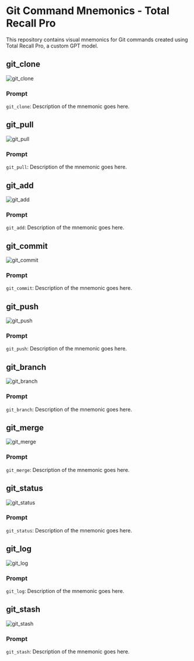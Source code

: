 # Git Command Mnemonics - Total Recall Pro

This repository contains visual mnemonics for Git commands created using Total Recall Pro, a custom GPT model.

## git_clone
![git_clone]()

### Prompt
`git_clone`: Description of the mnemonic goes here.

## git_pull
![git_pull](git_pull.png)

### Prompt
`git_pull`: Description of the mnemonic goes here.

## git_add
![git_add](git_add.png)

### Prompt
`git_add`: Description of the mnemonic goes here.

## git_commit
![git_commit](git_commit.png)

### Prompt
`git_commit`: Description of the mnemonic goes here.

## git_push
![git_push](git_push.png)

### Prompt
`git_push`: Description of the mnemonic goes here.

## git_branch
![git_branch](git_branch.png)

### Prompt
`git_branch`: Description of the mnemonic goes here.

## git_merge
![git_merge](git_merge.png)

### Prompt
`git_merge`: Description of the mnemonic goes here.

## git_status
![git_status](git_status.png)

### Prompt
`git_status`: Description of the mnemonic goes here.

## git_log
![git_log](git_log.png)

### Prompt
`git_log`: Description of the mnemonic goes here.

## git_stash
![git_stash](git_stash.png)

### Prompt
`git_stash`: Description of the mnemonic goes here.

